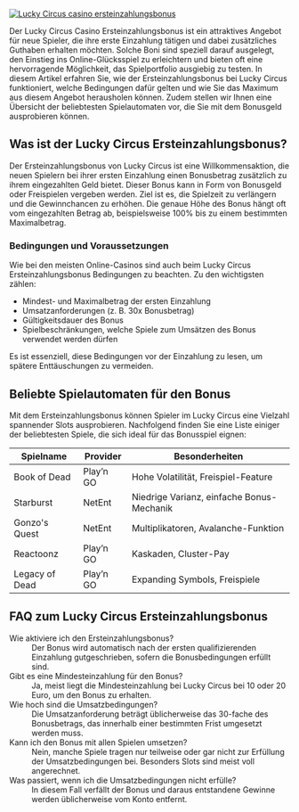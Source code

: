 [![Lucky Circus casino ersteinzahlungsbonus](https://123-caf.pages.dev/gitsignup.png)](https://vrmoo.ru/Bt82HjjY)

<p>Der Lucky Circus Casino Ersteinzahlungsbonus ist ein attraktives Angebot für neue Spieler, die ihre erste Einzahlung tätigen und dabei zusätzliches Guthaben erhalten möchten. Solche Boni sind speziell darauf ausgelegt, den Einstieg ins Online-Glücksspiel zu erleichtern und bieten oft eine hervorragende Möglichkeit, das Spielportfolio ausgiebig zu testen. In diesem Artikel erfahren Sie, wie der Ersteinzahlungsbonus bei Lucky Circus funktioniert, welche Bedingungen dafür gelten und wie Sie das Maximum aus diesem Angebot herausholen können. Zudem stellen wir Ihnen eine Übersicht der beliebtesten Spielautomaten vor, die Sie mit dem Bonusgeld ausprobieren können.</p>  <h2>Was ist der Lucky Circus Ersteinzahlungsbonus?</h2> <p>Der Ersteinzahlungsbonus von Lucky Circus ist eine Willkommensaktion, die neuen Spielern bei ihrer ersten Einzahlung einen Bonusbetrag zusätzlich zu ihrem eingezahlten Geld bietet. Dieser Bonus kann in Form von Bonusgeld oder Freispielen vergeben werden. Ziel ist es, die Spielzeit zu verlängern und die Gewinnchancen zu erhöhen. Die genaue Höhe des Bonus hängt oft vom eingezahlten Betrag ab, beispielsweise 100% bis zu einem bestimmten Maximalbetrag.</p>  <h3>Bedingungen und Voraussetzungen</h3> <p>Wie bei den meisten Online-Casinos sind auch beim Lucky Circus Ersteinzahlungsbonus Bedingungen zu beachten. Zu den wichtigsten zählen:</p> <ul> <li>Mindest- und Maximalbetrag der ersten Einzahlung</li> <li>Umsatzanforderungen (z. B. 30x Bonusbetrag)</li> <li>Gültigkeitsdauer des Bonus</li> <li>Spielbeschränkungen, welche Spiele zum Umsätzen des Bonus verwendet werden dürfen</li> </ul> <p>Es ist essenziell, diese Bedingungen vor der Einzahlung zu lesen, um spätere Enttäuschungen zu vermeiden.</p>  <h2>Beliebte Spielautomaten für den Bonus</h2> <p>Mit dem Ersteinzahlungsbonus können Spieler im Lucky Circus eine Vielzahl spannender Slots ausprobieren. Nachfolgend finden Sie eine Liste einiger der beliebtesten Spiele, die sich ideal für das Bonusspiel eignen:</p>  <table> <thead> <tr> <th>Spielname</th> <th>Provider</th> <th>Besonderheiten</th> </tr> </thead> <tbody> <tr> <td>Book of Dead</td> <td>Play’n GO</td> <td>Hohe Volatilität, Freispiel-Feature</td> </tr> <tr> <td>Starburst</td> <td>NetEnt</td> <td>Niedrige Varianz, einfache Bonus-Mechanik</td> </tr> <tr> <td>Gonzo's Quest</td> <td>NetEnt</td> <td>Multiplikatoren, Avalanche-Funktion</td> </tr> <tr> <td>Reactoonz</td> <td>Play’n GO</td> <td>Kaskaden, Cluster-Pay</td> </tr> <tr> <td>Legacy of Dead</td> <td>Play’n GO</td> <td>Expanding Symbols, Freispiele</td> </tr> </tbody> </table>  <h2>FAQ zum Lucky Circus Ersteinzahlungsbonus</h2> <dl> <dt>Wie aktiviere ich den Ersteinzahlungsbonus?</dt> <dd>Der Bonus wird automatisch nach der ersten qualifizierenden Einzahlung gutgeschrieben, sofern die Bonusbedingungen erfüllt sind.</dd>  <dt>Gibt es eine Mindesteinzahlung für den Bonus?</dt> <dd>Ja, meist liegt die Mindesteinzahlung bei Lucky Circus bei 10 oder 20 Euro, um den Bonus zu erhalten.</dd>  <dt>Wie hoch sind die Umsatzbedingungen?</dt> <dd>Die Umsatzanforderung beträgt üblicherweise das 30-fache des Bonusbetrags, das innerhalb einer bestimmten Frist umgesetzt werden muss.</dd>  <dt>Kann ich den Bonus mit allen Spielen umsetzen?</dt> <dd>Nein, manche Spiele tragen nur teilweise oder gar nicht zur Erfüllung der Umsatzbedingungen bei. Besonders Slots sind meist voll angerechnet.</dd>  <dt>Was passiert, wenn ich die Umsatzbedingungen nicht erfülle?</dt> <dd>In diesem Fall verfällt der Bonus und daraus entstandene Gewinne werden üblicherweise vom Konto entfernt.</dd> </dl>